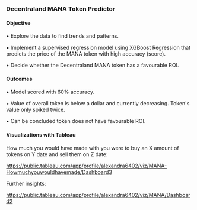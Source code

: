 ### Decentraland MANA Token Predictor

#### Objective

•	Explore the data to find trends and patterns.

•	Implement a supervised regression model using XGBoost Regression that predicts the price of the MANA token with high accuracy (score).

•	Decide whether the Decentraland MANA token has a favourable ROI.

#### Outcomes

• Model scored with 60% accuracy.

• Value of overall token is below a dollar and currently decreasing. Token's value only spiked twice.

• Can be concluded token does not have favourable ROI.

#### Visualizations with Tableau 

How much you would have made with you were to buy an X amount of tokens on Y date and sell them on Z date:

https://public.tableau.com/app/profile/alexandra6402/viz/MANA-Howmuchyouwouldhavemade/Dashboard3 

Further insights:

https://public.tableau.com/app/profile/alexandra6402/viz/MANA/Dashboard2 
